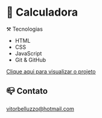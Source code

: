 
# 🧮 Calculadora

⚒️ Tecnologias

- HTML
- CSS
- JavaScript
- Git & GitHub

[Clique aqui para visualizar o projeto](https://vitorbelluzzo.github.io/Calculadora/)

## 📪 Contato

[vitorbelluzzo@hotmail.com](mailto:vitorbelluzzo@hotmail.com)